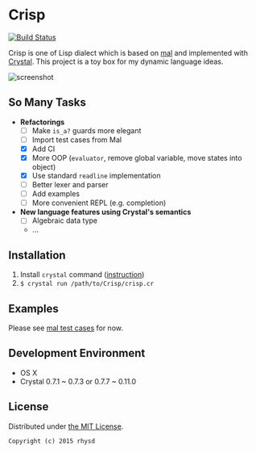 Crisp
=====

[![Build Status](https://travis-ci.org/rhysd/Crisp.svg?branch=master)](https://travis-ci.org/rhysd/Crisp)

Crisp is one of Lisp dialect which is based on [mal](https://github.com/kanaka/mal) and implemented with [Crystal](https://github.com/manastech/crystal).
This project is a toy box for my dynamic language ideas.

![screenshot](https://raw.githubusercontent.com/rhysd/screenshots/master/Crisp/crisp.gif)

## So Many Tasks

- __Refactorings__
  - [ ] Make `is_a?` guards more elegant
  - [ ] Import test cases from Mal
  - [x] Add CI
  - [x] More OOP (`evaluator`, remove global variable, move states into object)
  - [x] Use standard `readline` implementation
  - [ ] Better lexer and parser
  - [ ] Add examples
  - [ ] More convenient REPL (e.g. completion)
- __New language features using Crystal's semantics__
  - [ ] Algebraic data type
  - ...

## Installation

1. Install `crystal` command ([instruction](http://crystal-lang.org/docs/installation/index.html))
2. `$ crystal run /path/to/Crisp/crisp.cr`

## Examples

Please see [mal test cases](https://github.com/rhysd/Crisp/tree/master/spec/crisp/mal_specs/tests) for now.

## Development Environment

- OS X
- Crystal 0.7.1 ~ 0.7.3 or 0.7.7 ~ 0.11.0

## License

Distributed under [the MIT License](http://opensource.org/licenses/MIT).

```
Copyright (c) 2015 rhysd
```

